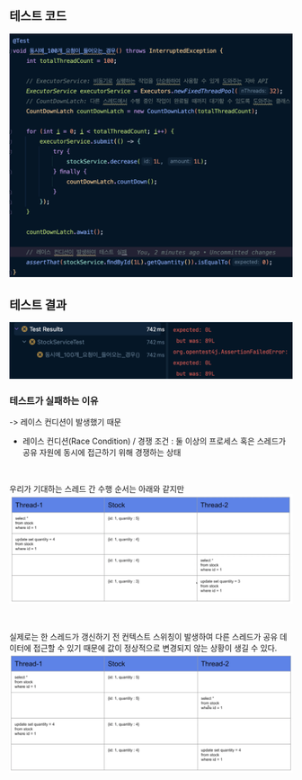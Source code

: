 ## 테스트 코드
![img.png](./image/img_01.png)

## 테스트 결과
![img.png](./image/img_02.png)

### 테스트가 실패하는 이유
-> 레이스 컨디션이 발생했기 때문
* 레이스 컨디션(Race Condition) / 경쟁 조건
: 둘 이상의 프로세스 혹은 스레드가 공유 자원에 동시에 접근하기 위해 경쟁하는 상태

<br/>

우리가 기대하는 스레드 간 수행 순서는 아래와 같지만
![img.png](./image/img_03.png)

<br/>

실제로는 한 스레드가 갱신하기 전 컨텍스트 스위칭이 발생하여 다른 스레드가 공유 데이터에 접근할 수 있기 때문에 값이 정상적으로 변경되지 않는 상황이 생길 수 있다.
![img.png](./image/img_04.png)